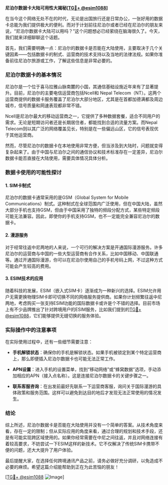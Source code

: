 **尼泊尔数据卡大陆可用性大揭秘[[TG💪+ @esim1088](https://t.me/s/esim1088)]**

在当今这个网络无处不在的时代，无论是出国旅行还是日常办公，一张好用的数据卡总能为我们提供极大的便利。而对于计划前往尼泊尔或者已经在尼泊尔的朋友来说，“尼泊尔数据卡大陆可以用吗？”这个问题想必已经萦绕在脑海很久了。今天，我们就来详细聊聊这个话题。

首先，我们需要明确一点：尼泊尔的数据卡是否能在大陆使用，主要取决于几个关键因素——包括数据卡的制式、运营商的技术支持以及当地的法律法规。如果你准备前往尼泊尔旅游或工作，了解这些信息是非常必要的。

### 尼泊尔数据卡的基本情况

尼泊尔是一个位于喜马拉雅山脉南麓的小国，其通信基础设施近年来有了显著提升。目前，尼泊尔的主要电信运营商包括Ncell和 Nepal Telecom（NT）。这两个运营商提供的数据卡服务覆盖了尼泊尔大部分地区，尤其是在首都加德满都及周边城市，信号质量和网速表现都非常不错。

Ncell是尼泊尔最大的移动运营商之一，它提供了多种数据套餐，适合不同用户的需求。无论是短期访问者还是长期居住者，都能找到合适的流量方案。而Nepal Telecom则以其广泛的网络覆盖见长，特别是在一些偏远山区，它的信号表现优于其他运营商。

然而，尽管尼泊尔的数据卡在本地使用非常方便，但当涉及到大陆时，问题就变得复杂起来了。由于中国与尼泊尔之间的通信协议和技术标准存在一定差异，尼泊尔数据卡能否直接在大陆使用，需要具体情况具体分析。

### 数据卡使用的可能性探讨

#### 1. **SIM卡制式**
尼泊尔的数据卡通常采用的是GSM（Global System for Mobile Communications）制式。这种制式在全球范围内广泛使用，但在中国大陆，虽然大部分手机也支持GSM，但由于中国采用了独特的频段分配方式，某些特定频段可能无法兼容。因此，即使你的手机支持GSM，也不一定能完全兼容尼泊尔的数据卡。

#### 2. **漫游服务**
对于经常往返中尼两地的人来说，一个可行的解决方案是开通国际漫游服务。许多尼泊尔的运营商与中国的一些大型运营商有合作关系，比如中国移动、中国联通等。通过开通国际漫游，你可以在尼泊尔使用自己的手机号码上网，不过这种方式可能会产生较高的费用。

#### 3. **ESIM技术的应用**
随着科技的发展，ESIM（嵌入式SIM卡）逐渐成为一种新兴的选择。ESIM允许用户无需更换物理SIM卡即可切换不同的网络服务提供商。如果你计划频繁往返中尼两地，考虑购买一张支持ESIM功能的国际数据卡或许是个不错的选择。目前市场上有不少品牌推出了针对跨境用户的ESIM服务，比如我们提到的[TG💪+ @esim1088](https://t.me/s/esim1088)，它们能够提供无缝切换的服务体验。

### 实际操作中的注意事项

在实际使用过程中，还有一些细节需要注意：

- **手机解锁状态**：确保你的手机是解锁状态。如果手机被锁定到某个特定运营商上，那么即便插入尼泊尔数据卡也可能无法正常工作。
  
- **APN设置**：进入手机的设置菜单，找到“移动网络”或“蜂窝数据”选项，手动添加相应的APN（接入点名称）。这是连接尼泊尔数据卡的关键步骤之一。

- **联系客服咨询**：在出发前最好先联系一下运营商客服，询问关于国际漫游的具体政策和服务范围。这样可以避免到达目的地后才发现无法正常使用的情况发生。

### 结论

综上所述，尼泊尔数据卡是否能在大陆使用并没有一个简单的答案。从技术角度来看，存在一定的限制；但从实际应用的角度来看，通过合理的规划和技术手段，还是有可能实现跨区域使用的。如果你经常需要在中尼之间往返，并且对网络连接有着较高要求，不妨尝试一下ESIM这样的新技术。它不仅解决了传统SIM卡携带不便的问题，还大大提升了用户体验。

最后提醒大家，在选择任何跨境通讯产品之前，请务必做好充分调研，以免造成不必要的麻烦。希望这篇介绍能帮助到正在为此苦恼的朋友！

[[TG💪+ @esim1088](https://t.me/s/esim1088) ![Image](https://i.postimg.cc/4NQfJmqS/Snipaste-2025-05-13-00-14-12.png)]